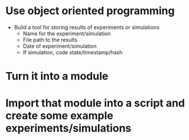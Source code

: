 # Use object oriented programming

- Build a tool for storing results of experiments
  or simulations
  - Name for the experiment/simulation
  - File path to the results
  - Date of experiment/simulation
  - If simulation, code state/timestamp/hash

# Turn it into a module

# Import that module into a script and create some example experiments/simulations
